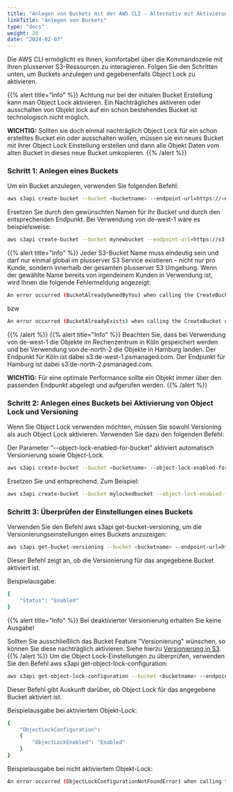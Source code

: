 ```yaml
---
title: "Anlegen von Buckets mit der AWS CLI - Alternativ mit Aktivierung von Object Lock"
linkTitle: "Anlegen von Buckets"
type: "docs"
weight: 20
date: "2024-02-07"
---
```


Die AWS CLI ermöglicht es Ihnen, komfortabel über die Kommandozeile mit Ihren plusserver S3-Ressourcen zu interagieren. Folgen Sie den Schritten unten, um Buckets anzulegen und gegebenenfalls Object Lock zu aktivieren.

{{% alert title="Info" %}}
Achtung nur bei der initialen Bucket Erstellung kann man Object Lock aktivieren. Ein Nachträgliches aktiveren oder ausschalten von Objekt lock auf ein schon bestehendes Bucket ist technologisch nicht möglich.

**WICHTIG:** Sollten sie doch einmal nachträglich Object Lock für ein schon erstelltes Bucket ein oder ausschalten wollen, müssen sie ein neues Bucket mit ihrer Object Lock Einstellung erstellen und dann alle Objekt Daten vom alten Bucket in dieses neue Bucket umkopieren.
{{% /alert %}}

### Schritt 1: Anlegen eines Buckets

Um ein Bucket anzulegen, verwenden Sie folgenden Befehl:
```bash
aws s3api create-bucket --bucket <bucketname> --endpoint-url=https://<endpoint-url> --region <region> --create-bucket-configuration LocationConstraint=<region>
```
Ersetzen Sie <bucketname> durch den gewünschten Namen für Ihr Bucket und <endpoint-url> durch den entsprechenden Endpunkt. Bei Verwendung von de-west-1 wäre es beispielsweise:
```bash
aws s3api create-bucket --bucket mynewbucket --endpoint-url=https://s3.de-west-1.psmanaged.com --region de-west-1 --create-bucket-configuration LocationConstraint=de-west-1
```

{{% alert title="Info" %}}
Jeder S3-Bucket Name muss eindeutig sein und darf nur einmal global im plusserver S3 Service existieren – nicht nur pro Kunde, sondern innerhalb der gesamten plusserver S3 Umgebung.
Wenn der gewählte Name bereits von irgendeinem Kunden in Verwendung ist, wird Ihnen die folgende Fehlermeldung angezeigt:
```bash
An error occurred (BucketAlreadyOwnedByYou) when calling the CreateBucket operation: Your previous request to create the named bucket succeeded and you already own it.
```
bzw
```bash
An error occurred (BucketAlreadyExists) when calling the CreateBucket operation: The requested bucket name is not available. The bucket namespace is shared by all users of the system. Please select a different name and try again.
```
{{% /alert %}}
{{% alert title="Info" %}}
Beachten Sie, dass bei Verwendung von de-west-1 die Objekte im Rechenzentrum in Köln gespeichert werden und bei Verwendung von de-north-2 die Objekte in Hamburg landen.
Der Endpunkt für Köln ist dabei s3.de-west-1.psmanaged.com.
Der Endpunkt für Hamburg ist dabei s3.de-north-2.psmanaged.com.

**WICHTIG:** Für eine optimale Performance sollte ein Objekt immer über den passenden Endpunkt abgelegt und aufgerufen werden.
{{% /alert %}}

### Schritt 2: Anlegen eines Buckets bei Aktivierung von Object Lock und Versioning

Wenn Sie Object Lock verwenden möchten, müssen Sie sowohl Versioning als auch Object Lock aktivieren. Verwenden Sie dazu den folgenden Befehl:

Der Parameter "--object-lock-enabled-for-bucket" aktiviert automatisch Versionierung sowie Object-Lock.
```bash
aws s3api create-bucket --bucket <bucketname> --object-lock-enabled-for-bucket --endpoint-url=https://<endpoint-url> --region <region> --create-bucket-configuration LocationConstraint=<region>
```
Ersetzen Sie <bucketname> und <endpoint-url> entsprechend. Zum Beispiel:
```bash
aws s3api create-bucket --bucket mylockedbucket --object-lock-enabled-for-bucket --endpoint-url=https://s3.de-west-1.psmanaged.com --region de-west-1 --create-bucket-configuration LocationConstraint=de-west-1
```
### Schritt 3: Überprüfen der Einstellungen eines Buckets

Verwenden Sie den Befehl aws s3api get-bucket-versioning, um die Versionierungseinstellungen eines Buckets anzuzeigen:
```bash
aws s3api get-bucket-versioning --bucket <bucketname> --endpoint-url=https://<endpoint-url>
```
Dieser Befehl zeigt an, ob die Versionierung für das angegebene Bucket aktiviert ist.

Beispielausgabe:
```bash
{
    "Status": "Enabled"
}
```
{{% alert title="Info" %}}
Bei deaktivierter Versionierung erhalten Sie keine Ausgabe!

Sollten Sie ausschließlich das Bucket Feature "Versionierung" wünschen, so können Sie diese nachträglich aktivieren. Siehe hierzu [Versionierung in S3](../versioning-in-s3).
{{% /alert %}}
Um die Object Lock-Einstellungen zu überprüfen, verwenden Sie den Befehl aws s3api get-object-lock-configuration:
```bash
aws s3api get-object-lock-configuration --bucket <bucketname> --endpoint-url=https://<endpoint-url>
```
Dieser Befehl gibt Auskunft darüber, ob Object Lock für das angegebene Bucket aktiviert ist.

Beispielausgabe bei aktiviertem Objekt-Lock:
```bash
{
    "ObjectLockConfiguration": 
    {
        "ObjectLockEnabled": "Enabled"
    }
}
```
Beispielausgabe bei nicht aktiviertem Objekt-Lock:
```bash
An error occurred (ObjectLockConfigurationNotFoundError) when calling the GetObjectLockConfiguration operation: Object Lock configuration does not exist for this bucket
```